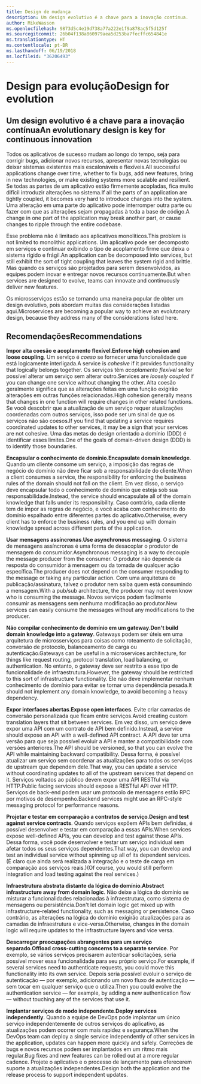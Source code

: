 ```yaml
---
title: Design de mudança
description: Um design evolutivo é a chave para a inovação contínua.
author: MikeWasson
ms.openlocfilehash: 9873d5c4e19d738a77a222e1f9a878ac5f5d125f
ms.sourcegitcommit: 26b04f138a860979aea5d253ba7fecffc654841e
ms.translationtype: HT
ms.contentlocale: pt-BR
ms.lasthandoff: 06/19/2018
ms.locfileid: "36206493"
---
```

# <a name="design-for-evolution"></a><span data-ttu-id="59c5c-103">Design para evolução</span><span class="sxs-lookup"><span data-stu-id="59c5c-103">Design for evolution</span></span>

## <a name="an-evolutionary-design-is-key-for-continuous-innovation"></a><span data-ttu-id="59c5c-104">Um design evolutivo é a chave para a inovação contínua</span><span class="sxs-lookup"><span data-stu-id="59c5c-104">An evolutionary design is key for continuous innovation</span></span>

<span data-ttu-id="59c5c-105">Todos os aplicativos de sucesso mudam ao longo do tempo, seja para corrigir bugs, adicionar novos recursos, apresentar novas tecnologias ou deixar sistemas existentes mais escalonáveis e flexíveis.</span><span class="sxs-lookup"><span data-stu-id="59c5c-105">All successful applications change over time, whether to fix bugs, add new features, bring in new technologies, or make existing systems more scalable and resilient.</span></span> <span data-ttu-id="59c5c-106">Se todas as partes de um aplicativo estão firmemente acopladas, fica muito difícil introduzir alterações no sistema.</span><span class="sxs-lookup"><span data-stu-id="59c5c-106">If all the parts of an application are tightly coupled, it becomes very hard to introduce changes into the system.</span></span> <span data-ttu-id="59c5c-107">Uma alteração em uma parte do aplicativo pode interromper outra parte ou fazer com que as alterações sejam propagadas à toda a base de código.</span><span class="sxs-lookup"><span data-stu-id="59c5c-107">A change in one part of the application may break another part, or cause changes to ripple through the entire codebase.</span></span>

<span data-ttu-id="59c5c-108">Esse problema não é limitado aos aplicativos monolíticos.</span><span class="sxs-lookup"><span data-stu-id="59c5c-108">This problem is not limited to monolithic applications.</span></span> <span data-ttu-id="59c5c-109">Um aplicativo pode ser decomposto em serviços e continuar exibindo o tipo de acoplamento firme que deixa o sistema rígido e frágil.</span><span class="sxs-lookup"><span data-stu-id="59c5c-109">An application can be decomposed into services, but still exhibit the sort of tight coupling that leaves the system rigid and brittle.</span></span> <span data-ttu-id="59c5c-110">Mas quando os serviços são projetados para serem desenvolvidos, as equipes podem inovar e entregar novos recursos continuamente.</span><span class="sxs-lookup"><span data-stu-id="59c5c-110">But when services are designed to evolve, teams can innovate and continuously deliver new features.</span></span> 

<span data-ttu-id="59c5c-111">Os microsserviços estão se tornando uma maneira popular de obter um design evolutivo, pois abordam muitas das considerações listadas aqui.</span><span class="sxs-lookup"><span data-stu-id="59c5c-111">Microservices are becoming a popular way to achieve an evolutonary design, because they address many of the considerations listed here.</span></span>

## <a name="recommendations"></a><span data-ttu-id="59c5c-112">Recomendações</span><span class="sxs-lookup"><span data-stu-id="59c5c-112">Recommendations</span></span>

<span data-ttu-id="59c5c-113">**Impor alta coesão e acoplamento flexível**.</span><span class="sxs-lookup"><span data-stu-id="59c5c-113">**Enforce high cohesion and loose coupling**.</span></span> <span data-ttu-id="59c5c-114">Um serviço é *coeso* se fornecer uma funcionalidade que está logicamente interligada.</span><span class="sxs-lookup"><span data-stu-id="59c5c-114">A service is *cohesive* if it provides functionality that logically belongs together.</span></span> <span data-ttu-id="59c5c-115">Os serviços têm *acoplamento flexível* se for possível alterar um serviço sem alterar outro.</span><span class="sxs-lookup"><span data-stu-id="59c5c-115">Services are *loosely coupled* if you can change one service without changing the other.</span></span> <span data-ttu-id="59c5c-116">Alta coesão geralmente significa que as alterações feitas em uma função exigirão alterações em outras funções relacionadas.</span><span class="sxs-lookup"><span data-stu-id="59c5c-116">High cohesion generally means that changes in one function will require changes in other related functions.</span></span> <span data-ttu-id="59c5c-117">Se você descobrir que a atualização de um serviço requer atualizações coordenadas com outros serviços, isso pode ser um sinal de que os serviços não são coesos.</span><span class="sxs-lookup"><span data-stu-id="59c5c-117">If you find that updating a service requires coordinated updates to other services, it may be a sign that your services are not cohesive.</span></span> <span data-ttu-id="59c5c-118">Uma das metas do design orientado a domínio (DDD) é identificar esses limites.</span><span class="sxs-lookup"><span data-stu-id="59c5c-118">One of the goals of domain-driven design (DDD) is to identify those boundaries.</span></span>

<span data-ttu-id="59c5c-119">**Encapsular o conhecimento de domínio**.</span><span class="sxs-lookup"><span data-stu-id="59c5c-119">**Encapsulate domain knowledge**.</span></span> <span data-ttu-id="59c5c-120">Quando um cliente consome um serviço, a imposição das regras de negócio do domínio não deve ficar sob a responsabilidade do cliente.</span><span class="sxs-lookup"><span data-stu-id="59c5c-120">When a client consumes a service, the responsibility for enforcing the business rules of the domain should not fall on the client.</span></span> <span data-ttu-id="59c5c-121">Em vez disso, o serviço deve encapsular todo o conhecimento de domínio que esteja sob sua responsabilidade.</span><span class="sxs-lookup"><span data-stu-id="59c5c-121">Instead, the service should encapsulate all of the domain knowledge that falls under its responsibility.</span></span> <span data-ttu-id="59c5c-122">Caso contrário, cada cliente tem de impor as regras de negócio, e você acaba com conhecimento do domínio espalhado entre diferentes partes do aplicativo.</span><span class="sxs-lookup"><span data-stu-id="59c5c-122">Otherwise, every client has to enforce the business rules, and you end up with domain knowledge spread across different parts of the application.</span></span> 

<span data-ttu-id="59c5c-123">**Usar mensagens assíncronas**.</span><span class="sxs-lookup"><span data-stu-id="59c5c-123">**Use asynchronous messaging**.</span></span> <span data-ttu-id="59c5c-124">O sistema de mensagens assíncronas é uma forma de desacoplar o produtor de mensagem do consumidor.</span><span class="sxs-lookup"><span data-stu-id="59c5c-124">Asynchronous messaging is a way to decouple the message producer from the consumer.</span></span> <span data-ttu-id="59c5c-125">O produtor não depende da resposta do consumidor à mensagem ou da tomada de qualquer ação específica.</span><span class="sxs-lookup"><span data-stu-id="59c5c-125">The producer does not depend on the consumer responding to the message or taking any particular action.</span></span> <span data-ttu-id="59c5c-126">Com uma arquitetura de publicação/assinatura, talvez o produtor nem saiba quem está consumindo a mensagem.</span><span class="sxs-lookup"><span data-stu-id="59c5c-126">With a pub/sub architecture, the producer may not even know who is consuming the message.</span></span> <span data-ttu-id="59c5c-127">Novos serviços podem facilmente consumir as mensagens sem nenhuma modificação ao produtor.</span><span class="sxs-lookup"><span data-stu-id="59c5c-127">New services can easily consume the messages without any modifications to the producer.</span></span>

<span data-ttu-id="59c5c-128">**Não compilar conhecimento de domínio em um gateway**.</span><span class="sxs-lookup"><span data-stu-id="59c5c-128">**Don't build domain knowledge into a gateway**.</span></span> <span data-ttu-id="59c5c-129">Gateways podem ser úteis em uma arquitetura de microsserviços para coisas como roteamento de solicitação, conversão de protocolo, balanceamento de carga ou autenticação.</span><span class="sxs-lookup"><span data-stu-id="59c5c-129">Gateways can be useful in a microservices architecture, for things like request routing, protocol translation, load balancing, or authentication.</span></span> <span data-ttu-id="59c5c-130">No entanto, o gateway deve ser restrito a esse tipo de funcionalidade de infraestrutura.</span><span class="sxs-lookup"><span data-stu-id="59c5c-130">However, the gateway should be restricted to this sort of infrastructure functionality.</span></span> <span data-ttu-id="59c5c-131">Ele não deve implementar nenhum conhecimento de domínio para evitar se tornar uma dependência pesada.</span><span class="sxs-lookup"><span data-stu-id="59c5c-131">It should not implement any domain knowledge, to avoid becoming a heavy dependency.</span></span>

<span data-ttu-id="59c5c-132">**Expor interfaces abertas**.</span><span class="sxs-lookup"><span data-stu-id="59c5c-132">**Expose open interfaces**.</span></span> <span data-ttu-id="59c5c-133">Evite criar camadas de conversão personalizada que ficam entre serviços.</span><span class="sxs-lookup"><span data-stu-id="59c5c-133">Avoid creating custom translation layers that sit between services.</span></span> <span data-ttu-id="59c5c-134">Em vez disso, um serviço deve expor uma API com um contrato de API bem definido.</span><span class="sxs-lookup"><span data-stu-id="59c5c-134">Instead, a service should expose an API with a well-defined API contract.</span></span> <span data-ttu-id="59c5c-135">A API deve ter uma versão para que seja possível evoluir a API e manter a compatibilidade com versões anteriores.</span><span class="sxs-lookup"><span data-stu-id="59c5c-135">The API should be versioned, so that you can evolve the API while maintaining backward compatibility.</span></span> <span data-ttu-id="59c5c-136">Dessa forma, é possível atualizar um serviço sem coordenar as atualizações para todos os serviços de upstream que dependem dele.</span><span class="sxs-lookup"><span data-stu-id="59c5c-136">That way, you can update a service without coordinating updates to all of the upstream services that depend on it.</span></span> <span data-ttu-id="59c5c-137">Serviços voltados ao público devem expor uma API RESTful via HTTP.</span><span class="sxs-lookup"><span data-stu-id="59c5c-137">Public facing services should expose a RESTful API over HTTP.</span></span> <span data-ttu-id="59c5c-138">Serviços de back-end podem usar um protocolo de mensagens estilo RPC por motivos de desempenho.</span><span class="sxs-lookup"><span data-stu-id="59c5c-138">Backend services might use an RPC-style messaging protocol for performance reasons.</span></span> 

<span data-ttu-id="59c5c-139">**Projetar e testar em comparação a contratos de serviço**.</span><span class="sxs-lookup"><span data-stu-id="59c5c-139">**Design and test against service contracts**.</span></span> <span data-ttu-id="59c5c-140">Quando serviços expõem APIs bem definidas, é possível desenvolver e testar em comparação a essas APIs.</span><span class="sxs-lookup"><span data-stu-id="59c5c-140">When services expose well-defined APIs, you can develop and test against those APIs.</span></span> <span data-ttu-id="59c5c-141">Dessa forma, você pode desenvolver e testar um serviço individual sem afetar todos os seus serviços dependentes.</span><span class="sxs-lookup"><span data-stu-id="59c5c-141">That way, you can develop and test an individual service without spinning up all of its dependent services.</span></span> <span data-ttu-id="59c5c-142">(É claro que ainda será realizada a integração e o teste de carga em comparação aos serviços reais.)</span><span class="sxs-lookup"><span data-stu-id="59c5c-142">(Of course, you would still perform integration and load testing against the real services.)</span></span>

<span data-ttu-id="59c5c-143">**Infraestrutura abstrata distante da lógica do domínio**.</span><span class="sxs-lookup"><span data-stu-id="59c5c-143">**Abstract infrastructure away from domain logic**.</span></span> <span data-ttu-id="59c5c-144">Não deixe a lógica do domínio se misturar a funcionalidades relacionadas à infraestrutura, como sistema de mensagens ou persistência.</span><span class="sxs-lookup"><span data-stu-id="59c5c-144">Don't let domain logic get mixed up with infrastructure-related functionality, such as messaging or persistence.</span></span> <span data-ttu-id="59c5c-145">Caso contrário, as alterações na lógica do domínio exigirão atualizações para as camadas de infraestrutura e vice-versa.</span><span class="sxs-lookup"><span data-stu-id="59c5c-145">Otherwise, changes in the domain logic will require updates to the infrastructure layers and vice versa.</span></span> 

<span data-ttu-id="59c5c-146">**Descarregar preocupações abrangentes para um serviço separado**.</span><span class="sxs-lookup"><span data-stu-id="59c5c-146">**Offload cross-cutting concerns to a separate service**.</span></span> <span data-ttu-id="59c5c-147">Por exemplo, se vários serviços precisarem autenticar solicitações, seria possível mover essa funcionalidade para seu próprio serviço.</span><span class="sxs-lookup"><span data-stu-id="59c5c-147">For example, if several services need to authenticate requests, you could move this functionality into its own service.</span></span> <span data-ttu-id="59c5c-148">Depois seria possível evoluir o serviço de autenticação &mdash; por exemplo, adicionando um novo fluxo de autenticação &mdash; sem tocar em qualquer serviço que o utiliza.</span><span class="sxs-lookup"><span data-stu-id="59c5c-148">Then you could evolve the authentication service &mdash; for example, by adding a new authentication flow &mdash; without touching any of the services that use it.</span></span>

<span data-ttu-id="59c5c-149">**Implantar serviços de modo independente**.</span><span class="sxs-lookup"><span data-stu-id="59c5c-149">**Deploy services independently**.</span></span> <span data-ttu-id="59c5c-150">Quando a equipe de DevOps pode implantar um único serviço independentemente de outros serviços do aplicativo, as atualizações podem ocorrer com mais rapidez e segurança.</span><span class="sxs-lookup"><span data-stu-id="59c5c-150">When the DevOps team can deploy a single service independently of other services in the application, updates can happen more quickly and safely.</span></span> <span data-ttu-id="59c5c-151">Correções de bugs e novos recursos podem ser implantados em um ritmo mais regular.</span><span class="sxs-lookup"><span data-stu-id="59c5c-151">Bug fixes and new features can be rolled out at a more regular cadence.</span></span> <span data-ttu-id="59c5c-152">Projete o aplicativo e o processo de lançamento para oferecerem suporte a atualizações independentes.</span><span class="sxs-lookup"><span data-stu-id="59c5c-152">Design both the application and the release process to support independent updates.</span></span>